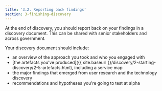 ```yaml
---
title: '3.2. Reporting back findings'
section: 3-finishing-discovery
---
```


At the end of discovery, you should report back on your findings in a discovery document. This can be shared with senior stakeholders and across government.

Your discovery document should include:

- an overview of the approach you took and who you engaged with
- [the artefacts you've produced]({{ site.baseurl }}/discovery/2-starting-discovery/2-5-artefacts.html), including a service map
- the major findings that emerged from user research and the technology discovery
- recommendations and hypotheses you're going to test at alpha
